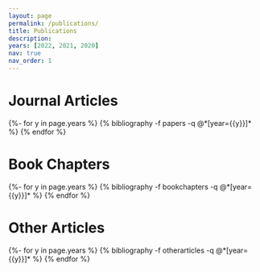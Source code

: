```yaml
---
layout: page
permalink: /publications/
title: Publications
description:
years: [2022, 2021, 2020]
nav: true
nav_order: 1
---
```

<!-- _pages/publications.md -->
<div class="publications">
<h1>Journal Articles</h1>
{%- for y in page.years %}
  <!-- <h2 class="year">{{y}}</h2> -->
  {% bibliography -f papers -q @*[year={{y}}]* %}
{% endfor %}
<h1>Book Chapters</h1>
{%- for y in page.years %}
  <!-- <h2 class="year">{{y}}</h2> -->
  {% bibliography -f bookchapters -q @*[year={{y}}]* %}
{% endfor %}
<h1>Other Articles</h1>
{%- for y in page.years %}
  <!-- <h2 class="year">{{y}}</h2> -->
  {% bibliography -f otherarticles -q @*[year={{y}}]* %}
{% endfor %}


</div>
